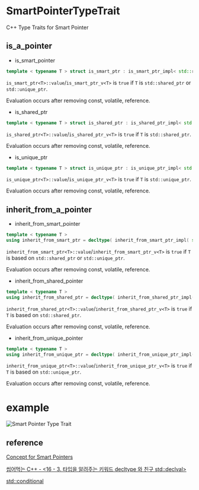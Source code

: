 # SmartPointerTypeTrait
C++ Type Traits for Smart Pointer


## is_a_pointer
* is_smart_pointer<T>
```c++
template < typename T > struct is_smart_ptr : is_smart_ptr_impl< std::remove_cv_t< std::remove_reference_t< T > > > {};
```
```is_smart_ptr<T>::value```/```is_smart_ptr_v<T>``` is ```true``` if ```T``` is ```std::shared_ptr``` or ```std::unique_ptr```.

Evaluation occurs after removing const, volatile, reference.
* is_shared_ptr<T>
```c++
template < typename T > struct is_shared_ptr : is_shared_ptr_impl< std::remove_cv_t< std::remove_reference_t< T > > > {};
```
```is_shared_ptr<T>::value```/```is_shared_ptr_v<T>``` is ```true``` if ```T``` is ```std::shared_ptr```.

Evaluation occurs after removing const, volatile, reference.
* is_unique_ptr<T>
```c++
template < typename T > struct is_unique_ptr : is_unique_ptr_impl< std::remove_cv_t< std::remove_reference_t< T > > > {};
```
```is_unique_ptr<T>::value```/```is_unique_ptr_v<T>``` is ```true``` if ```T``` is ```std::unique_ptr```.

Evaluation occurs after removing const, volatile, reference.

## inherit_from_a_pointer
* inherit_from_smart_pointer<T>
```c++
template < typename T >
using inherit_from_smart_ptr = decltype( inherit_from_smart_ptr_impl( std::declval< std::remove_cv_t< std::remove_reference_t< T > >* >() ) );
```
```inherit_from_smart_ptr<T>::value```/```inherit_from_smart_ptr_v<T>``` is ```true``` if ```T``` is based on ```std::shared_ptr``` or ```std::unique_ptr```.

Evaluation occurs after removing const, volatile, reference.

* inherit_from_shared_pointer<T>
```c++
template < typename T >
using inherit_from_shared_ptr = decltype( inherit_from_shared_ptr_impl( std::declval< std::remove_cv_t< std::remove_reference_t< T > >* >() ) );
```
```inherit_from_shared_ptr<T>::value```/```inherit_from_shared_ptr_v<T>``` is ```true``` if ```T``` is based on ```std::shared_ptr```.

Evaluation occurs after removing const, volatile, reference.

* inherit_from_unique_pointer<T>
```c++
template < typename T >
using inherit_from_unique_ptr = decltype( inherit_from_unique_ptr_impl( std::declval< std::remove_cv_t< std::remove_reference_t< T > >* >() ) );
```
```inherit_from_unique_ptr<T>::value```/```inherit_from_unique_ptr_v<T>``` is ```true``` if ```T``` is based on ```std::unique_ptr```.

Evaluation occurs after removing const, volatile, reference.

# example
![Smart Pointer Type Trait](https://user-images.githubusercontent.com/73771162/146510184-589f642d-3451-4a41-976b-d09cb144b2c9.PNG)
  
## reference

[Concept for Smart Pointers](https://stackoverflow.com/questions/65752626/concept-for-smart-pointers)

[씹어먹는 C++ - <16 - 3. 타입을 알려주는 키워드 decltype 와 친구 std::declval>](https://modoocode.com/294)

[std::conditional](https://en.cppreference.com/w/cpp/types/conditional)
